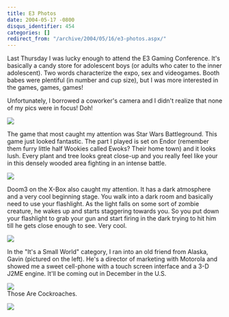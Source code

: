 ```yaml
---
title: E3 Photos
date: 2004-05-17 -0800
disqus_identifier: 454
categories: []
redirect_from: "/archive/2004/05/16/e3-photos.aspx/"
---
```


Last Thursday I was lucky enough to attend the E3 Gaming Conference.
It's basically a candy store for adolescent boys (or adults who cater to
the inner adolescent). Two words characterize the expo, sex and
videogames. Booth babes were plentiful (in number and cup size), but I
was more interested in the games, games, games!

Unfortunately, I borrowed a coworker's camera and I didn't realize that
none of my pics were in focus! Doh!

![](http://home.comcast.net/~haackayama/images/E3/Starwars_Battleground.jpg)

The game that most caught my attention was Star Wars Battleground. This
game just looked fantastic. The part I played is set on Endor (remember
them furry little half Wookies called Ewoks? Their home town) and it
looks lush. Every plant and tree looks great close-up and you really
feel like your in this densely wooded area fighting in an intense
battle.

![](http://home.comcast.net/~haackayama/images/E3/XBox.jpg)

Doom3 on the X-Box also caught my attention. It has a dark atmosphere
and a very cool beginning stage. You walk into a dark room and basically
need to use your flashlight. As the light falls on some sort of zombie
creature, he wakes up and starts staggering towards you. So you put down
your flashlight to grab your gun and start firing in the dark trying to
hit him till he gets close enough to see. Very cool.

![](http://home.comcast.net/~haackayama/images/E3/BuddyFromAlaska.jpg)

In the "It's a Small World" category, I ran into an old friend from
Alaska, Gavin (pictured on the left). He's a director of marketing with
Motorola and showed me a sweet cell-phone with a touch screen interface
and a 3-D J2ME engine. It'll be coming out in December in the U.S.

![](http://home.comcast.net/~haackayama/images/E3/FearFactorCockroaches.jpg)\
Those Are Cockroaches.

![](http://home.comcast.net/~haackayama/images/E3/Matrix.jpg)

